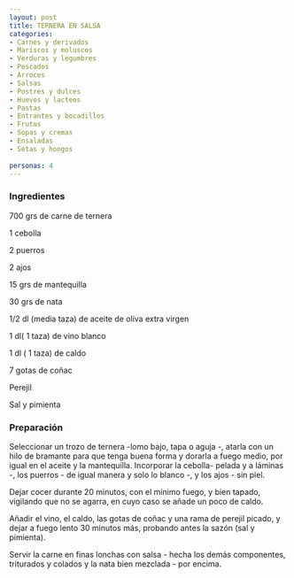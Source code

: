 ```yaml
---
layout: post
title: TERNERA EN SALSA
categories:
- Carnes y derivados
- Mariscos y moluscos
- Verduras y legumbres
- Pescados
- Arroces
- Salsas
- Postres y dulces
- Huevos y lacteos
- Pastas
- Entrantes y bocadillos
- Frutas
- Sopas y cremas
- Ensaladas
- Setas y hongos
 
personas: 4 
---
```

<h3>Ingredientes</h3>
700 grs de carne de ternera

1 cebolla

2 puerros

2 ajos

15 grs de mantequilla

30 grs de nata

1/2 dl (media taza) de aceite de oliva extra virgen

1 dl( 1 taza) de vino blanco

1 dl ( 1 taza) de caldo

7 gotas de coñac

Perejil

Sal y pimienta

<h3>Preparación</h3>
Seleccionar un trozo de ternera -lomo bajo, tapa o aguja -, atarla con un hilo de bramante para que tenga buena forma y dorarla a fuego medio, por igual en el aceite y la mantequilla. Incorporar la cebolla- pelada y a láminas -, los puerros - de igual manera y solo lo blanco -, y los ajos - sin piel.

Dejar cocer durante 20 minutos, con el mínimo fuego, y bien tapado, vigilando que no se agarra, en cuyo caso se añade un poco de caldo.

Añadir el vino, el caldo, las gotas de coñac y una rama de perejil picado, y dejar a fuego lento 30 minutos más, probando antes la sazón (sal y pimienta).

Servir la carne en finas lonchas con salsa - hecha los demás componentes, triturados y colados y la nata bien mezclada - por encima.

